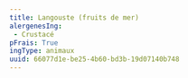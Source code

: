 ```yaml
---
title: Langouste (fruits de mer)
alergenesIng:
 - Crustacé
pFrais: True
ingType: animaux
uuid: 66077d1e-be25-4b60-bd3b-19d07140b748
---
```

